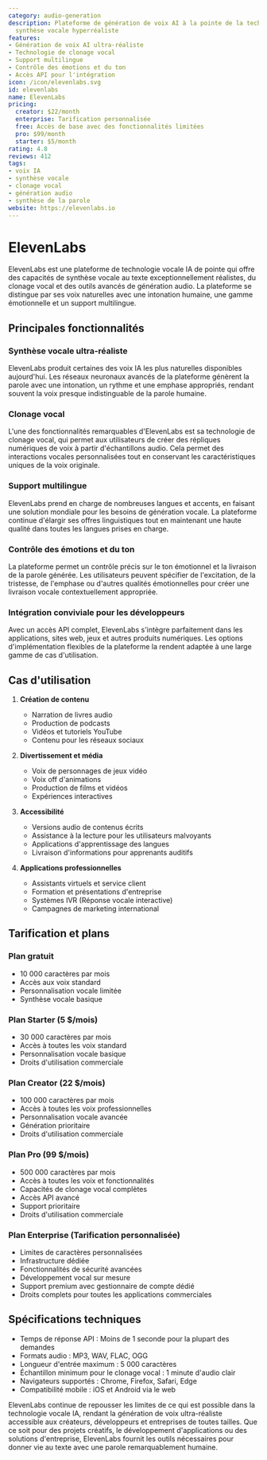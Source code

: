 ```yaml
---
category: audio-generation
description: Plateforme de génération de voix AI à la pointe de la technologie avec
  synthèse vocale hyperréaliste
features:
- Génération de voix AI ultra-réaliste
- Technologie de clonage vocal
- Support multilingue
- Contrôle des émotions et du ton
- Accès API pour l'intégration
icon: /icon/elevenlabs.svg
id: elevenlabs
name: ElevenLabs
pricing:
  creator: $22/month
  enterprise: Tarification personnalisée
  free: Accès de base avec des fonctionnalités limitées
  pro: $99/month
  starter: $5/month
rating: 4.8
reviews: 412
tags:
- voix IA
- synthèse vocale
- clonage vocal
- génération audio
- synthèse de la parole
website: https://elevenlabs.io
---
```

# ElevenLabs

ElevenLabs est une plateforme de technologie vocale IA de pointe qui offre des capacités de synthèse vocale au texte exceptionnellement réalistes, du clonage vocal et des outils avancés de génération audio. La plateforme se distingue par ses voix naturelles avec une intonation humaine, une gamme émotionnelle et un support multilingue.

## Principales fonctionnalités

### Synthèse vocale ultra-réaliste
ElevenLabs produit certaines des voix IA les plus naturelles disponibles aujourd'hui. Les réseaux neuronaux avancés de la plateforme génèrent la parole avec une intonation, un rythme et une emphase appropriés, rendant souvent la voix presque indistinguable de la parole humaine.

### Clonage vocal
L'une des fonctionnalités remarquables d'ElevenLabs est sa technologie de clonage vocal, qui permet aux utilisateurs de créer des répliques numériques de voix à partir d'échantillons audio. Cela permet des interactions vocales personnalisées tout en conservant les caractéristiques uniques de la voix originale.

### Support multilingue
ElevenLabs prend en charge de nombreuses langues et accents, en faisant une solution mondiale pour les besoins de génération vocale. La plateforme continue d'élargir ses offres linguistiques tout en maintenant une haute qualité dans toutes les langues prises en charge.

### Contrôle des émotions et du ton
La plateforme permet un contrôle précis sur le ton émotionnel et la livraison de la parole générée. Les utilisateurs peuvent spécifier de l'excitation, de la tristesse, de l'emphase ou d'autres qualités émotionnelles pour créer une livraison vocale contextuellement appropriée.

### Intégration conviviale pour les développeurs
Avec un accès API complet, ElevenLabs s'intègre parfaitement dans les applications, sites web, jeux et autres produits numériques. Les options d'implémentation flexibles de la plateforme la rendent adaptée à une large gamme de cas d'utilisation.

## Cas d'utilisation

1. **Création de contenu**
   - Narration de livres audio
   - Production de podcasts
   - Vidéos et tutoriels YouTube
   - Contenu pour les réseaux sociaux

2. **Divertissement et média**
   - Voix de personnages de jeux vidéo
   - Voix off d'animations
   - Production de films et vidéos
   - Expériences interactives

3. **Accessibilité**
   - Versions audio de contenus écrits
   - Assistance à la lecture pour les utilisateurs malvoyants
   - Applications d'apprentissage des langues
   - Livraison d'informations pour apprenants auditifs

4. **Applications professionnelles**
   - Assistants virtuels et service client
   - Formation et présentations d'entreprise
   - Systèmes IVR (Réponse vocale interactive)
   - Campagnes de marketing international

## Tarification et plans

### Plan gratuit
- 10 000 caractères par mois
- Accès aux voix standard
- Personnalisation vocale limitée
- Synthèse vocale basique

### Plan Starter (5 $/mois)
- 30 000 caractères par mois
- Accès à toutes les voix standard
- Personnalisation vocale basique
- Droits d'utilisation commerciale

### Plan Creator (22 $/mois)
- 100 000 caractères par mois
- Accès à toutes les voix professionnelles
- Personnalisation vocale avancée
- Génération prioritaire
- Droits d'utilisation commerciale

### Plan Pro (99 $/mois)
- 500 000 caractères par mois
- Accès à toutes les voix et fonctionnalités
- Capacités de clonage vocal complètes
- Accès API avancé
- Support prioritaire
- Droits d'utilisation commerciale

### Plan Enterprise (Tarification personnalisée)
- Limites de caractères personnalisées
- Infrastructure dédiée
- Fonctionnalités de sécurité avancées
- Développement vocal sur mesure
- Support premium avec gestionnaire de compte dédié
- Droits complets pour toutes les applications commerciales

## Spécifications techniques

- Temps de réponse API : Moins de 1 seconde pour la plupart des demandes
- Formats audio : MP3, WAV, FLAC, OGG
- Longueur d'entrée maximum : 5 000 caractères
- Échantillon minimum pour le clonage vocal : 1 minute d'audio clair
- Navigateurs supportés : Chrome, Firefox, Safari, Edge
- Compatibilité mobile : iOS et Android via le web

ElevenLabs continue de repousser les limites de ce qui est possible dans la technologie vocale IA, rendant la génération de voix ultra-réaliste accessible aux créateurs, développeurs et entreprises de toutes tailles. Que ce soit pour des projets créatifs, le développement d'applications ou des solutions d'entreprise, ElevenLabs fournit les outils nécessaires pour donner vie au texte avec une parole remarquablement humaine.